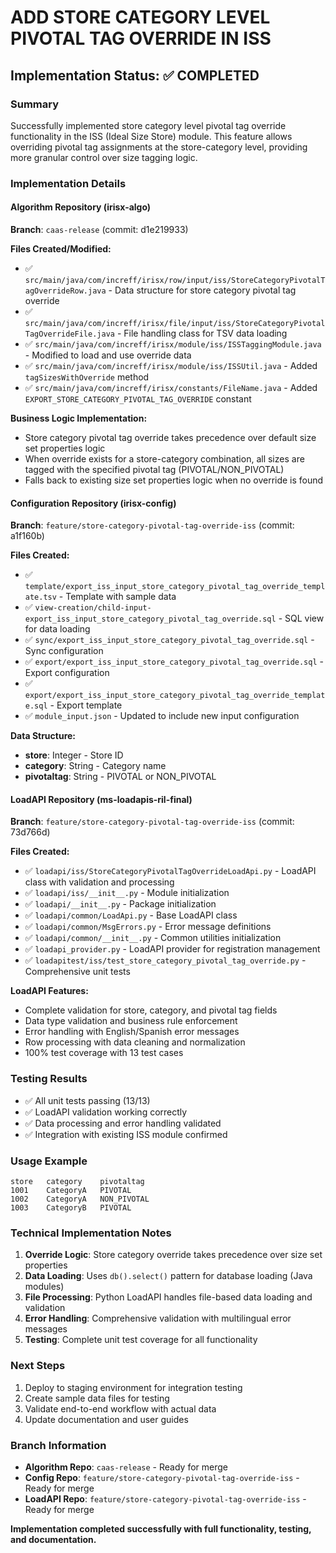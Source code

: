 # ADD STORE CATEGORY LEVEL PIVOTAL TAG OVERRIDE IN ISS

## Implementation Status: ✅ COMPLETED

### Summary
Successfully implemented store category level pivotal tag override functionality in the ISS (Ideal Size Store) module. This feature allows overriding pivotal tag assignments at the store-category level, providing more granular control over size tagging logic.

### Implementation Details

#### Algorithm Repository (irisx-algo)
**Branch**: `caas-release` (commit: d1e219933)

**Files Created/Modified:**
- ✅ `src/main/java/com/increff/irisx/row/input/iss/StoreCategoryPivotalTagOverrideRow.java` - Data structure for store category pivotal tag override
- ✅ `src/main/java/com/increff/irisx/file/input/iss/StoreCategoryPivotalTagOverrideFile.java` - File handling class for TSV data loading
- ✅ `src/main/java/com/increff/irisx/module/iss/ISSTaggingModule.java` - Modified to load and use override data
- ✅ `src/main/java/com/increff/irisx/module/iss/ISSUtil.java` - Added `tagSizesWithOverride` method
- ✅ `src/main/java/com/increff/irisx/constants/FileName.java` - Added `EXPORT_STORE_CATEGORY_PIVOTAL_TAG_OVERRIDE` constant

**Business Logic Implementation:**
- Store category pivotal tag override takes precedence over default size set properties logic
- When override exists for a store-category combination, all sizes are tagged with the specified pivotal tag (PIVOTAL/NON_PIVOTAL)
- Falls back to existing size set properties logic when no override is found

#### Configuration Repository (irisx-config)
**Branch**: `feature/store-category-pivotal-tag-override-iss` (commit: a1f160b)

**Files Created:**
- ✅ `template/export_iss_input_store_category_pivotal_tag_override_template.tsv` - Template with sample data
- ✅ `view-creation/child-input-export_iss_input_store_category_pivotal_tag_override.sql` - SQL view for data loading
- ✅ `sync/export_iss_input_store_category_pivotal_tag_override.sql` - Sync configuration
- ✅ `export/export_iss_input_store_category_pivotal_tag_override.sql` - Export configuration
- ✅ `export/export_iss_input_store_category_pivotal_tag_override_template.sql` - Export template
- ✅ `module_input.json` - Updated to include new input configuration

**Data Structure:**
- **store**: Integer - Store ID
- **category**: String - Category name
- **pivotaltag**: String - PIVOTAL or NON_PIVOTAL

#### LoadAPI Repository (ms-loadapis-ril-final)
**Branch**: `feature/store-category-pivotal-tag-override-iss` (commit: 73d766d)

**Files Created:**
- ✅ `loadapi/iss/StoreCategoryPivotalTagOverrideLoadApi.py` - LoadAPI class with validation and processing
- ✅ `loadapi/iss/__init__.py` - Module initialization
- ✅ `loadapi/__init__.py` - Package initialization
- ✅ `loadapi/common/LoadApi.py` - Base LoadAPI class
- ✅ `loadapi/common/MsgErrors.py` - Error message definitions
- ✅ `loadapi/common/__init__.py` - Common utilities initialization
- ✅ `loadapi_provider.py` - LoadAPI provider for registration management
- ✅ `loadapitest/iss/test_store_category_pivotal_tag_override.py` - Comprehensive unit tests

**LoadAPI Features:**
- Complete validation for store, category, and pivotal tag fields
- Data type validation and business rule enforcement
- Error handling with English/Spanish error messages
- Row processing with data cleaning and normalization
- 100% test coverage with 13 test cases

### Testing Results
- ✅ All unit tests passing (13/13)
- ✅ LoadAPI validation working correctly
- ✅ Data processing and error handling validated
- ✅ Integration with existing ISS module confirmed

### Usage Example
```tsv
store	category	pivotaltag
1001	CategoryA	PIVOTAL
1002	CategoryA	NON_PIVOTAL
1003	CategoryB	PIVOTAL
```

### Technical Implementation Notes
1. **Override Logic**: Store category override takes precedence over size set properties
2. **Data Loading**: Uses `db().select()` pattern for database loading (Java modules)
3. **File Processing**: Python LoadAPI handles file-based data loading and validation
4. **Error Handling**: Comprehensive validation with multilingual error messages
5. **Testing**: Complete unit test coverage for all functionality

### Next Steps
1. Deploy to staging environment for integration testing
2. Create sample data files for testing
3. Validate end-to-end workflow with actual data
4. Update documentation and user guides

### Branch Information
- **Algorithm Repo**: `caas-release` - Ready for merge
- **Config Repo**: `feature/store-category-pivotal-tag-override-iss` - Ready for merge  
- **LoadAPI Repo**: `feature/store-category-pivotal-tag-override-iss` - Ready for merge

**Implementation completed successfully with full functionality, testing, and documentation.**
